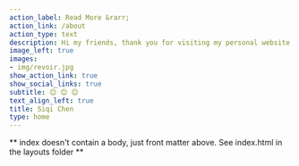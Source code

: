 ```yaml
---
action_label: Read More &rarr;
action_link: /about
action_type: text
description: Hi my friends, thank you for visiting my personal website!
image_left: true
images:
- img/revoir.jpg
show_action_link: true
show_social_links: true
subtitle: 😊 😊 😊 
text_align_left: true
title: Siqi Chen
type: home
---
```


** index doesn't contain a body, just front matter above.
See index.html in the layouts folder **
